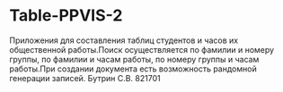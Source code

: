 # Table-PPVIS-2
Приложения для составления таблиц студентов и часов их общественной работы.Поиск осуществляется по фамилии и номеру группы, по фамилии и часам работы, по номеру группы и часам работы.При создании документа есть возможность рандомной генерации записей.
Бутрин С.В. 821701
